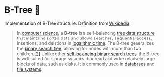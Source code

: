 # B-Tree :evergreen_tree:

Implementation of B-Tree structure. Definition from [Wikipedia](https://en.wikipedia.org/wiki/B-tree):

> In [computer science](https://en.wikipedia.org/wiki/Computer_science), a **B-tree** is a self-balancing [tree data structure](https://en.wikipedia.org/wiki/Tree_data_structure) that maintains sorted data and allows searches, sequential access, insertions, and deletions in [logarithmic time](https://en.wikipedia.org/wiki/Logarithmic_time). The B-tree generalizes the [binary search tree](https://en.wikipedia.org/wiki/Binary_search_tree), allowing for nodes with more than two children.[[2\]](https://en.wikipedia.org/wiki/B-tree#cite_note-FOOTNOTEComer1979-2) Unlike other [self-balancing binary search trees](https://en.wikipedia.org/wiki/Self-balancing_binary_search_tree), the B-tree is well suited for storage systems that read and write relatively large blocks of data, such as disks. It is commonly used in [databases](https://en.wikipedia.org/wiki/Database) and [file systems](https://en.wikipedia.org/wiki/File_system).
